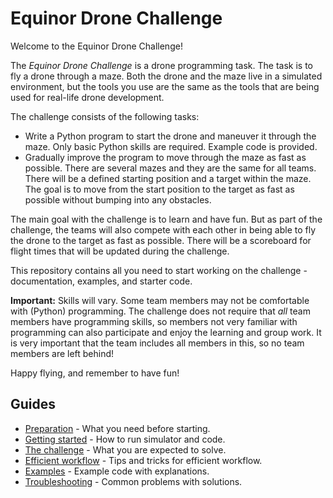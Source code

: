 # Equinor Drone Challenge

Welcome to the Equinor Drone Challenge! 

The _Equinor Drone Challenge_ is a drone programming task. The task is to fly a drone through a maze. 
Both the drone and the maze live in a simulated environment,
but the tools you use are the same as the tools that are being used for real-life drone development.

The challenge consists of the following tasks:
* Write a Python program to start the drone and maneuver it through the maze. Only basic Python
skills are required. Example code is provided.
* Gradually improve the program to move through the maze as fast as possible. There are several mazes and they are the same for all teams. There will be a defined starting position and a target within the maze. The goal is to move from the start position to the target as fast as possible without bumping into any obstacles.

The main goal with the challenge is to learn and have fun. But as part of the challenge, the teams will
also compete with each other in being able to fly the drone to the target as fast as possible. 
There will be a scoreboard for flight times that will be updated during the challenge.

This repository contains all you need to start working on the challenge - documentation, examples, and starter code.

__Important:__ Skills will vary. Some team members may not be comfortable with (Python) programming.
The challenge does not require that _all_ team members have programming skills, so members not very familiar with
programming can also participate and enjoy the learning and group work.
It is very important that the team includes all members in this, so no team members are left behind!

Happy flying, and remember to have fun! 

## Guides
- [Preparation](docs/preparation.md) - What you need before starting.
- [Getting started](docs/getting_started.md) - How to run simulator and code.
- [The challenge](docs/task.md) - What you are expected to solve.
- [Efficient workflow](docs/workflow.md) - Tips and tricks for efficient workflow.
- [Examples](docs/examples.md) - Example code with explanations.
- [Troubleshooting](docs/troubleshooting.md) - Common problems with solutions.
